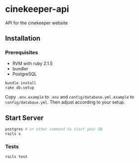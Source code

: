 # cinekeeper-api

API for the cinekeeper website

## Installation

### Prerequisites
* RVM with ruby 2.1.5
* bundler
* PostgreSQL

```bash
bundle install
rake db:setup
```

Copy ```.env.example``` to ```.env``` and ```config/database.yml.example``` to ```config/database.yml```. Then adjust according to your setup.

## Start Server

```bash
postgres # or other command to start your DB
rails s
```

### Tests
```bash
rails test
```
